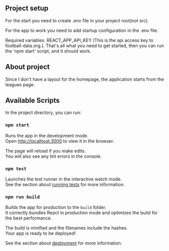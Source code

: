 ## Project setup

For the start you need to create .env file in your project root(not src).

For the app to work you need to add startup configuration in the .env file.

Required variables: REACT_APP_API_KEY (This is the api access key to football-data.org.). 
That's all what you need to get started, then you can run the 'npm start' script, and it should work.

## About project

Since I don't have a layout for the homepage, the application starts from the leagues page.

## Available Scripts

In the project directory, you can run:

### `npm start`

Runs the app in the development mode.\
Open [http://localhost:3000](http://localhost:3000) to view it in the browser.

The page will reload if you make edits.\
You will also see any lint errors in the console.

### `npm test`

Launches the test runner in the interactive watch mode.\
See the section about [running tests](https://facebook.github.io/create-react-app/docs/running-tests) for more information.

### `npm run build`

Builds the app for production to the `build` folder.\
It correctly bundles React in production mode and optimizes the build for the best performance.

The build is minified and the filenames include the hashes.\
Your app is ready to be deployed!

See the section about [deployment](https://facebook.github.io/create-react-app/docs/deployment) for more information.
